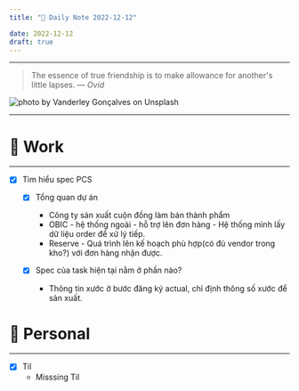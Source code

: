 ```yaml
---
title: "🌱 Daily Note 2022-12-12"

date: 2022-12-12
draft: true
---
```



---

> The essence of true friendship is to make allowance for another's little lapses.
> — <cite>Ovid</cite>

![photo by Vanderley Gonçalves on Unsplash](https://images.unsplash.com/photo-1547322268-f6935f1ae1e1?crop=entropy&cs=tinysrgb&fm=jpg&ixid=MnwzNjM5Nzd8MHwxfHJhbmRvbXx8fHx8fHx8fDE2NzA4MTE2NzE&ixlib=rb-4.0.3&q=80&w=500&h=500)

---


# 💼 Work
---
- [x] Tìm hiểu spec PCS
	- [x] Tổng quan dự án
		- Công ty sản xuất cuộn đồng làm bán thành phẩm
		- OBIC - hệ thống ngoài - hỗ trợ lên đơn hàng - Hệ thống mình lấy dữ liệu order để xử lý tiếp.
		- Reserve - Quá trình lên kế hoạch phù hợp(có đủ vendor trong kho?) với đơn hàng nhận được.

	- [x] Spec của task hiện tại nằm ở phần nào?
		- Thông tin xước ở bước đăng ký actual, chỉ định thông số xước để sản xuất.

# 🌱 Personal
---
- [x] Til
	-   Misssing Til
